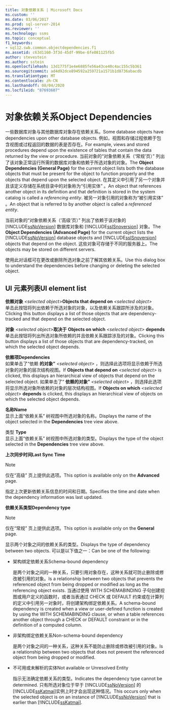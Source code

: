 ```yaml
---
title: 对象依赖关系 | Microsoft Docs
ms.custom: ''
ms.date: 03/06/2017
ms.prod: sql-server-2014
ms.reviewer: ''
ms.technology: ssms
ms.topic: conceptual
f1_keywords:
- sql12.swb.common.objectdependencies.f1
ms.assetid: c63d1160-3f3d-45df-99be-6fe081125fb5
author: stevestein
ms.author: sstein
ms.openlocfilehash: 13d1775f1e4e6885fe56a43ce40c4ac155c5b361
ms.sourcegitcommit: ad4d92dce894592a259721a1571b1d8736abacdb
ms.translationtype: MT
ms.contentlocale: zh-CN
ms.lasthandoff: 08/04/2020
ms.locfileid: "87693607"
---
```

# <a name="object-dependencies"></a><span data-ttu-id="82f5e-102">对象依赖关系</span><span class="sxs-lookup"><span data-stu-id="82f5e-102">Object Dependencies</span></span>
  <span data-ttu-id="82f5e-103">一些数据库对象与其他数据库对象存在依赖关系。</span><span class="sxs-lookup"><span data-stu-id="82f5e-103">Some database objects have dependencies upon other database objects.</span></span> <span data-ttu-id="82f5e-104">例如，视图和存储过程依赖于包含视图或过程返回的数据的表是否存在。</span><span class="sxs-lookup"><span data-stu-id="82f5e-104">For example, views and stored procedures depend upon the existence of tables that contain the data returned by the view or procedure.</span></span> <span data-ttu-id="82f5e-105">当前对象的“对象依赖关系（‘常规’页）”  列出了该对象正常运行所需的数据库对象和依赖于所选对象的对象。</span><span class="sxs-lookup"><span data-stu-id="82f5e-105">The **Object Dependencies (General Page)** for the current object lists both the database objects that must be present for the object to function properly and the objects that depend upon the selected object.</span></span> <span data-ttu-id="82f5e-106">在其定义中引用了另一个对象并且该定义存储在系统目录中的对象称为“引用实体”  。</span><span class="sxs-lookup"><span data-stu-id="82f5e-106">An object that references another object in its definition and that definition is stored in the system catalog is called a *referencing entity*.</span></span> <span data-ttu-id="82f5e-107">被另一对象引用的对象称为“被引用实体”  。</span><span class="sxs-lookup"><span data-stu-id="82f5e-107">An object that is referred to by another object is called a *referenced entity*.</span></span>  
  
 <span data-ttu-id="82f5e-108">当前对象的“对象依赖关系（‘高级’页）”  列出了依赖于该对象的 [!INCLUDE[ssNoVersion](../../includes/ssnoversion-md.md)] 数据库对象和 [!INCLUDE[ssISnoversion](../../includes/ssisnoversion-md.md)] 对象。</span><span class="sxs-lookup"><span data-stu-id="82f5e-108">The **Object Dependencies (Advanced Page)** for the current object lists the [!INCLUDE[ssNoVersion](../../includes/ssnoversion-md.md)] database objects and [!INCLUDE[ssISnoversion](../../includes/ssisnoversion-md.md)] objects that depend on the object.</span></span> <span data-ttu-id="82f5e-109">这些对象可存储于不同的服务器上。</span><span class="sxs-lookup"><span data-stu-id="82f5e-109">The objects may be stored on different servers.</span></span>  
  
 <span data-ttu-id="82f5e-110">使用此对话框可在更改或删除所选对象之前了解其依赖关系。</span><span class="sxs-lookup"><span data-stu-id="82f5e-110">Use this dialog box to understand the dependencies before changing or deleting the selected object.</span></span>  
  
## <a name="ui-element-list"></a><span data-ttu-id="82f5e-111">UI 元素列表</span><span class="sxs-lookup"><span data-stu-id="82f5e-111">UI element list</span></span>  
 <span data-ttu-id="82f5e-112">**依赖对象**  _\<selected object>_</span><span class="sxs-lookup"><span data-stu-id="82f5e-112">**Objects that depend on**  _\<selected object>_</span></span>  
 <span data-ttu-id="82f5e-113">单击此按钮将列出依赖于所选对象的对象，以及依赖关系跟踪所涉及的对象。</span><span class="sxs-lookup"><span data-stu-id="82f5e-113">Clicking this button displays a list of those objects that are dependency-tracked and that depend on the selected object.</span></span>  
  
 <span data-ttu-id="82f5e-114">**对象** _\<selected object>_**取决于**    </span><span class="sxs-lookup"><span data-stu-id="82f5e-114">**Objects on which**  _\<selected object>_  **depends**</span></span>  
 <span data-ttu-id="82f5e-115">单击此按钮将列出所选对象所依赖的并且依赖关系跟踪涉及的对象。</span><span class="sxs-lookup"><span data-stu-id="82f5e-115">Clicking this button displays a list of those objects that are dependency-tracked, on which the selected object depends.</span></span>  
  
 <span data-ttu-id="82f5e-116">**依赖项**</span><span class="sxs-lookup"><span data-stu-id="82f5e-116">**Dependencies**</span></span>  
 <span data-ttu-id="82f5e-117">如果单击了“依赖  **的对象”** _\<selected object>_ ，则选择此选项将显示依赖于所选对象的对象的层次结构视图。</span><span class="sxs-lookup"><span data-stu-id="82f5e-117">If **Objects that depend on** _\<selected object>_ is clicked, this displays an hierarchical view of objects that depend on the selected object.</span></span> <span data-ttu-id="82f5e-118">如果单击了“ **依赖的对象”** _\<selected object>_  ，则选择此选项将显示所选对象所依赖的对象的层次结构视图。</span><span class="sxs-lookup"><span data-stu-id="82f5e-118">If **Objects on which** _\<selected object>_ **depends** is clicked, this displays an hierarchical view of objects on which the selected object depends.</span></span>  
  
 <span data-ttu-id="82f5e-119">**名称**</span><span class="sxs-lookup"><span data-stu-id="82f5e-119">**Name**</span></span>  
 <span data-ttu-id="82f5e-120">显示上面“依赖关系”  树视图中所选对象的名称。</span><span class="sxs-lookup"><span data-stu-id="82f5e-120">Displays the name of the object selected in the **Dependencies** tree view above.</span></span>  
  
 <span data-ttu-id="82f5e-121">类型 </span><span class="sxs-lookup"><span data-stu-id="82f5e-121">**Type**</span></span>  
 <span data-ttu-id="82f5e-122">显示上面“依赖关系”  树视图中所选对象的类型。</span><span class="sxs-lookup"><span data-stu-id="82f5e-122">Displays the type of the object selected in the **Dependencies** tree view above.</span></span>  
  
 <span data-ttu-id="82f5e-123">**上次同步时间**</span><span class="sxs-lookup"><span data-stu-id="82f5e-123">**Last Sync Time**</span></span>  
 > [!NOTE]  
>  <span data-ttu-id="82f5e-124">仅在“高级”  页上提供此选项。</span><span class="sxs-lookup"><span data-stu-id="82f5e-124">This option is available only on the **Advanced** page.</span></span>  
  
 <span data-ttu-id="82f5e-125">指定上次更新依赖关系信息的时间和日期。</span><span class="sxs-lookup"><span data-stu-id="82f5e-125">Specifies the time and date when the dependency information was last updated.</span></span>  
  
 <span data-ttu-id="82f5e-126">**依赖关系类型**</span><span class="sxs-lookup"><span data-stu-id="82f5e-126">**Dependency type**</span></span>  
 > [!NOTE]  
>  <span data-ttu-id="82f5e-127">仅在“常规”  页上提供此选项。</span><span class="sxs-lookup"><span data-stu-id="82f5e-127">This option is available only on the **General** page.</span></span>  
  
 <span data-ttu-id="82f5e-128">显示两个对象之间的依赖关系的类型。</span><span class="sxs-lookup"><span data-stu-id="82f5e-128">Displays the type of dependency between two objects.</span></span> <span data-ttu-id="82f5e-129">可以是以下值之一：</span><span class="sxs-lookup"><span data-stu-id="82f5e-129">Can be one of the following:</span></span>  
  
-   <span data-ttu-id="82f5e-130">架构绑定依赖关系</span><span class="sxs-lookup"><span data-stu-id="82f5e-130">Schema-bound dependency</span></span>  
  
     <span data-ttu-id="82f5e-131">是两个对象之间的一种关系，只要引用对象存在，这种关系就可防止删除或修改被引用的对象。</span><span class="sxs-lookup"><span data-stu-id="82f5e-131">Is a relationship between two objects that prevents the referenced object from being dropped or modified as long as the referencing object exists.</span></span> <span data-ttu-id="82f5e-132">当通过使用 WITH SCHEMABINDING 子句创建视图或用户定义的函数时，或者当表通过 CHECK 或 DEFAULT 约束或在计算列的定义中引用另一对象时，将创建架构绑定依赖关系。</span><span class="sxs-lookup"><span data-stu-id="82f5e-132">A schema-bound dependency is created when a view or user-defined function is created by using the WITH SCHEMABINDING clause, or when a table references another object through a CHECK or DEFAULT constraint or in the definition of a computed column.</span></span>  
  
-   <span data-ttu-id="82f5e-133">非架构绑定依赖关系</span><span class="sxs-lookup"><span data-stu-id="82f5e-133">Non-schema-bound dependency</span></span>  
  
     <span data-ttu-id="82f5e-134">是两个对象之间的一种关系，这种关系不能防止删除或修改被引用的对象。</span><span class="sxs-lookup"><span data-stu-id="82f5e-134">Is a relationship between two objects that does not prevent the referenced object from being dropped or modified.</span></span>  
  
-   <span data-ttu-id="82f5e-135">不可用或未解析的实体</span><span class="sxs-lookup"><span data-stu-id="82f5e-135">Not available or Unresolved Entity</span></span>  
  
     <span data-ttu-id="82f5e-136">指示无法确定依赖关系的类型。</span><span class="sxs-lookup"><span data-stu-id="82f5e-136">Indicates the dependency type cannot be determined.</span></span> <span data-ttu-id="82f5e-137">只有所选对象位于早于 [!INCLUDE[ssNoVersion](../../includes/ssnoversion-md.md)] 的 [!INCLUDE[ssKatmai](../../includes/sskatmai-md.md)]实例上时才会出现这种情况。</span><span class="sxs-lookup"><span data-stu-id="82f5e-137">This occurs only when the selected object is on an instance of [!INCLUDE[ssNoVersion](../../includes/ssnoversion-md.md)] that is earlier than [!INCLUDE[ssKatmai](../../includes/sskatmai-md.md)].</span></span>  
  
  
